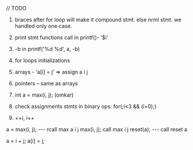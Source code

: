 ﻿﻿

// TODO

1. braces after for loop will make it compound stmt. else nrml stmt. we handled only one case.

2. print stmt functions call in printf()- ‘$i’

3. -b in printf('%d %d', a, -b)

4. for loops initializations

5. arrays - ‘a[i] = j’ => assign a i j

6. pointers – same as arrays

7. int a = max(i, j); (omkar)

8. check assignments stmts in binary ops:
	for(;i<3 && (i=0);)

9. ++i, i++

a = max(i, j); --- rcall max a i j 
max(i, j); call max i j
reset(a); --- call reset a 

a = i + j;
a[i] = j;